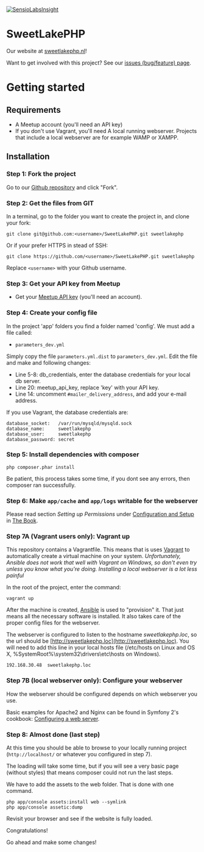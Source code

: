 [![SensioLabsInsight](https://insight.sensiolabs.com/projects/6e9c7314-18a3-409f-a88c-6c73a4f75f3d/big.png)](https://insight.sensiolabs.com/projects/6e9c7314-18a3-409f-a88c-6c73a4f75f3d)

SweetLakePHP
============

Our website at [sweetlakephp.nl](http://sweetlakephp.nl/)!

Want to get involved with this project? See our [issues (bug/feature) page](https://github.com/verschoof/SweetLakePHP/issues?state=open).


# Getting started

## Requirements

* A Meetup account (you'll need an API key)
* If you don't use Vagrant, you'll need A local running webserver. Projects that include a local webserver are for example WAMP or XAMPP.


## Installation

### Step 1: Fork the project

Go to our [Github repository](https://github.com/verschoof/SweetLakePHP) and click "Fork".


### Step 2: Get the files from GIT

In a terminal, go to the folder you want to create the project in, and clone your fork:

    git clone git@github.com:<username>/SweetLakePHP.git sweetlakephp

Or if your prefer HTTPS in stead of SSH:

    git clone https://github.com/<username>/SweetLakePHP.git sweetlakephp

Replace `<username>` with your Github username.


### Step 3: Get your API key from Meetup

* Get your [Meetup API key](http://www.meetup.com/meetup_api/key/) (you'll need an account).


### Step 4: Create your config file

In the project 'app' folders you find a folder named 'config'. We must add a file called:

* `parameters_dev.yml`

Simply copy the file `parameters.yml.dist` to `parameters_dev.yml`.
Edit the file and make and following changes:

* Line 5-8: db_credentials, enter the database credentials for your local db server.
* Line 20: meetup_api_key, replace 'key' with your API key.
* Line 14: uncomment `#mailer_delivery_address`, and add your e-mail address.

If you use Vagrant, the database credentials are:

    database_socket:   /var/run/mysqld/mysqld.sock
    database_name:     sweetlakephp
    database_user:     sweetlakephp
    database_password: secret

### Step 5: Install dependencies with composer

    php composer.phar install

Be patient, this process takes some time, if you dont see any errors, then composer ran successfully.


### Step 6: Make `app/cache` and `app/logs` writable for the webserver

Please read section _Setting up Permissions_ under [Configuration and Setup](http://symfony.com/doc/current/book/installation.html#configuration-and-setup) in [The Book](http://symfony.com/doc/current/book/index.html).


### Step 7A (Vagrant users only): Vagrant up

This repository contains a Vagrantfile. This means that is uses [Vagrant](http://www.vagrantup.com) to automatically create a virtual machine on your system.
_Unfortunately, Ansible does not work that well with Vagrant on Windows, so don't even try unless you know what you're doing. Installing a local webserver is a lot less painful_

In the root of the project, enter the command:

    vagrant up

After the machine is created, [Ansible](http://docs.ansible.com) is used to "provision" it. That just means all the necessary software is installed. It also takes care of the proper config files for the webserver.

The webserver is configured to listen to the hostname *sweetlakephp.loc*, so the url should be [http://sweetlakephp.loc](http://sweetlakephp.loc).
You will need to add this line in your local hosts file (/etc/hosts on Linux and OS X, %SystemRoot%\system32\drivers\etc\hosts on Windows).

    192.168.30.48  sweetlakephp.loc

### Step 7B (local webserver only): Configure your webserver

How the webserver should be configured depends on which webserver you use.

Basic examples for Apache2 and Nginx can be found in Symfony 2's cookbook: [Configuring a web server](http://symfony.com/doc/current/cookbook/configuration/web_server_configuration.html).


### Step 8: Almost done (last step)

At this time you should be able to browse to your locally running project (`http://localhost/` or whatever you configured in step 7).

The loading will take some time, but if you will see a very basic page (without styles) that means composer could not run the last steps.

We have to add the assets to the web folder. That is done with one command.

    php app/console assets:install web --symlink
    php app/console assetic:dump

Revisit your browser and see if the website is fully loaded.

Congratulations!

Go ahead and make some changes!
